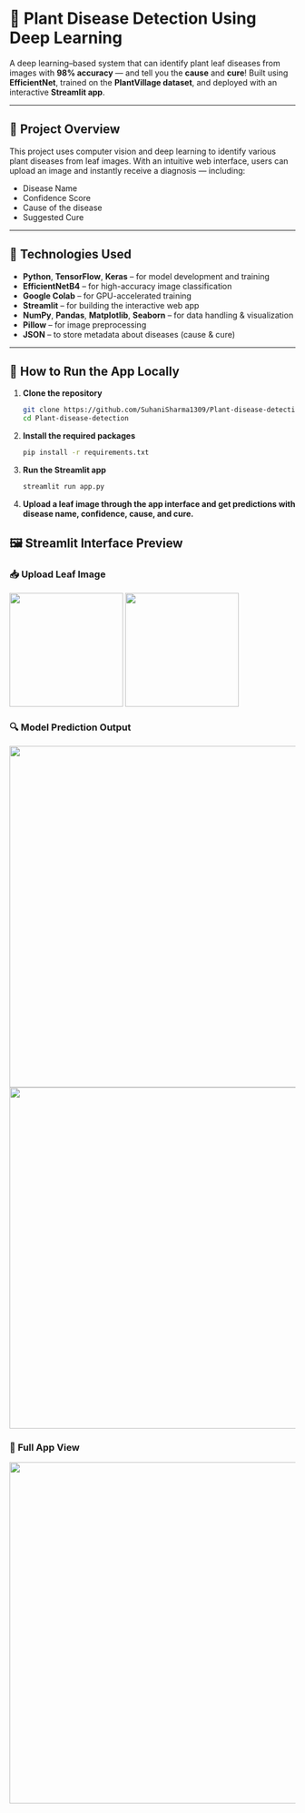 # 🌿 Plant Disease Detection Using Deep Learning

A deep learning–based system that can identify plant leaf diseases from images with **98% accuracy** — and tell you the **cause** and **cure**! 
Built using **EfficientNet**, trained on the **PlantVillage dataset**, and deployed with an interactive **Streamlit app**.

---

## 🚀 Project Overview

This project uses computer vision and deep learning to identify various plant diseases from leaf images. With an intuitive web interface, users can upload an image and instantly receive a diagnosis — including:

-  Disease Name  
-  Confidence Score  
-  Cause of the disease  
-  Suggested Cure  

---

## 🧠 Technologies Used

- **Python**, **TensorFlow**, **Keras** – for model development and training  
- **EfficientNetB4** – for high-accuracy image classification  
- **Google Colab** – for GPU-accelerated training  
- **Streamlit** – for building the interactive web app  
- **NumPy**, **Pandas**, **Matplotlib**, **Seaborn** – for data handling & visualization  
- **Pillow** – for image preprocessing  
- **JSON** – to store metadata about diseases (cause & cure)

---

## 🧪 How to Run the App Locally

1. **Clone the repository**
   ```bash
   git clone https://github.com/SuhaniSharma1309/Plant-disease-detection-model.git
   cd Plant-disease-detection

2. **Install the required packages**

   ```bash
   pip install -r requirements.txt

3.  **Run the Streamlit app**

     ```bash
     streamlit run app.py
4.  **Upload a leaf image through the app interface and get predictions with disease name, confidence, cause, and cure.**


## 🖼️ Streamlit Interface Preview

### 📥 Upload Leaf Image
<img src="black-rot-in-grape.JPG" width="200"/>
<img src="Cedar-Apple-Rust-on-Foliage.jpg" width="200"/>

### 🔍 Model Prediction Output
<img src="Picture2.png" width="600"/>
<img src="Picture3.png" width="600"/>

### 🌿 Full App View
<img src="Picture1.png" width="600"/>





